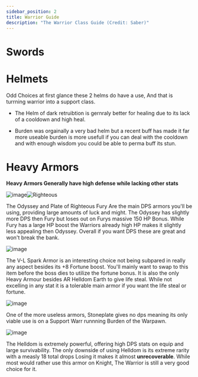 ```yaml
---
sidebar_position: 2
title: Warrior Guide
description: "The Warrior Class Guide (Credit: Saber)"
---
```


# Swords









# Helmets


Odd Choices at first glance these 2 helms do have a use, And that is turrning warrior into a support class.
    
   - The Helm of dark retruibtion is gernraly better for healing due to its lack of a cooldown and high heal.
    
   - Burden was orgainally a very bad helm but a recent buff has made it far more useable burden is more usefull if you can deal with the cooldown and with enough    wisdom you could be able to perma buff its stun.


# Heavy Armors

**Heavy Armors Generally have high defense while lacking other stats**

![image](https://user-images.githubusercontent.com/114798136/200111544-092afe09-6b92-4dcc-a022-341128aa9f68.png)![Righteous](https://i.imgur.com/gARczWe.png)


The Odyssey and Plate of Righteous Fury Are the main DPS armors you'll be using, providing large amounts of luck and might. The Odyssey has slightly more DPS then Fury but loses out on Furys massive 150 HP Bonus. While Fury has a large HP boost the Warriors already high HP makes it slightly less appealing then Odyssey. Overall if you want DPS these are great and won't break the bank.


![image](https://user-images.githubusercontent.com/114798136/200111950-f0705f3c-ceff-46ba-ad3d-a4e794fa6700.png)


The V-L Spark Armor is an interesting choice not being subpared in really any aspect besides its +8 Fortune boost. You'll mainly want to swap to this item before the boss dies to utilize the fortune bonus. It is also the only Heavy Armour besides AR Helldom Earth to give life steal. While not excelling in any stat it is a tolerable main armor if you want the life steal or fortune.


![image](https://user-images.githubusercontent.com/114798136/200112014-2bf60865-ec04-4754-a6c8-dfef1eb1f640.png)


One of the more useless armors, Stoneplate gives no dps meaning its only viable use is on a Support Warr runnning Burden of the Warpawn.


![image](https://user-images.githubusercontent.com/114798136/200112083-67b6e208-a09d-43bc-98fd-0568d11b8ebd.png)


The Helldom is extremely powerful, offering high DPS stats on equip and large survivability. The only downside of using Helldom is its extreme rarity with a measly 18 total drops Losing it makes it almost **unrecoverable**. While most would rather use this armor on Knight, The Warrior is still a very good choice for it.
